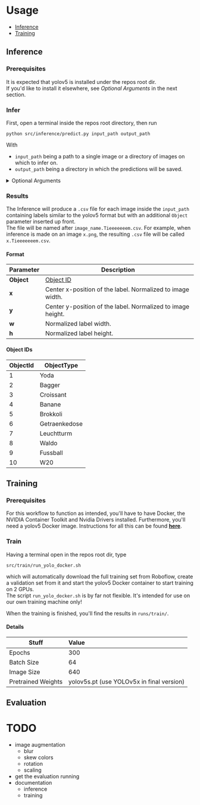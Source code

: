 # Usage

- [Inference](#inference)
- [Training](#training)

## Inference

### Prerequisites

It is expected that yolov5 is installed under the repos root dir.  
If you'd like to install it elsewhere, see _Optional Arguments_ in the next section.

### Infer

First, open a terminal inside the repos root directory, then run

```shell
python src/inference/predict.py input_path output_path
```

With

- `input_path` being a path to a single image or a directory of images on which to infer on.
- `output_path` being a directory in which the predictions will be saved.

<details><summary>Optional Arguments</summary>
  <ul>
    <li><code>--yolov5_path</code> If yolo isn't installed in the root dir, use this to point to yolo's root dir.<br></li>
    <li><code>--weights_path</code> Use this to be able to change the weights which will be used for inference.</li>
  </ul>
</details>

### Results

The Inference will produce a `.csv` file for each image inside the `input_path` containing labels similar to the yolov5
format but with an additional `Object` parameter inserted up front.  
The file will be named after `image_name.Tieeeeeeem.csv`. For example, when inference is made on an image `x.png`, the
resulting `.csv` file will be called `x.Tieeeeeeem.csv`.

#### Format

| Parameter  | Description                                                 |
|------------|-------------------------------------------------------------|
| **Object** | [Object ID](#object-ids)                                    |
| **x**      | Center x-position of the label. Normalized to image width.  |
| **y**      | Center y-position of the label. Normalized to image height. |
| **w**      | Normalized label width.                                     |
| **h**      | Normalized label height.                                    |

#### Object IDs

| ObjectId | ObjectType    |
|----------|---------------|
| 1        | Yoda          |
| 2        | Bagger        |
| 3        | Croissant     |
| 4        | Banane        |
| 5        | Brokkoli      |
| 6        | Getraenkedose |
| 7        | Leuchtturm    |
| 8        | Waldo         |
| 9        | Fussball      |
| 10       | W20           |

## Training

### Prerequisites

For this workflow to function as intended, you'll have to have Docker, the NVIDIA Container Toolkit and Nvidia Drivers
installed. Furthermore, you'll need a yolov5 Docker image.
Instructions for all this can be found [**here**](https://github.com/ultralytics/yolov5/wiki/Docker-Quickstart).

### Train

Having a terminal open in the repos root dir, type

```shell
src/train/run_yolo_docker.sh
```

which will automatically download the full training set from Roboflow, create a validation set from it and start the
yolov5 Docker container to start training on 2 GPUs.  
The script `run_yolo_docker.sh` is by far not flexible. It's intended for use on our own training machine only!

When the training is finished, you'll find the results in `runs/train/`.

#### Details

| Stuff              | Value                                     |
|--------------------|:------------------------------------------|
| Epochs             | 300                                       |
| Batch Size         | 64                                        |
| Image Size         | 640                                       |
| Pretrained Weights | yolov5s.pt (use YOLOv5x in final version) |

## Evaluation

# TODO

- image augmentation
    - blur
    - skew colors
    - rotation
    - scaling
- get the evaluation running
- documentation
    - inference
    - training

